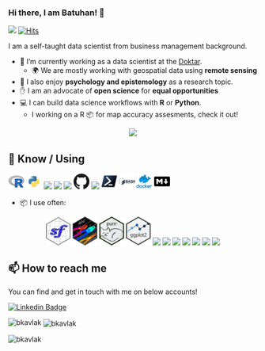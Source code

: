 ### Hi there, I am Batuhan! 👋

![](https://komarev.com/ghpvc/?username=bkavlak&color=red)
[![Hits](https://hits.seeyoufarm.com/api/count/incr/badge.svg?url=https%3A%2F%2Fgithub.com%2Fbkavlak%2Fbkavlak&count_bg=%2379C83D&title_bg=%23555555&icon=&icon_color=%23E7E7E7&title=hits&edge_flat=false)](https://hits.seeyoufarm.com)


I am a self-taught data scientist from business management background.

- :mag_right: I’m currently working as a data scientist at the [Doktar](doktar.com).
  - :earth_africa: We are mostly working with geospatial data using **remote sensing**
- 🧠 I also enjoy **psychology and epistemology** as a research topic.
- :hand: I am an advocate of **open science** for **equal opportunities**
- :computer: I can build data science workflows with **R** or **Python**.
  - I working on a R 📦 for map accuracy assesments, check it out! 
<p align="center">
  <a href="https://github.com/bkavlak/bootmap"><img src="https://github.com/bkavlak/datacamp2020-doktar/blob/main/images/doktarhex2.png" width="70px"/></a>
</p>

## 🧠 Know / Using

<img src="https://github.com/github/explore/blob/main/topics/r/r.png?raw=true" height="32" /> <img src="https://github.com/github/explore/blob/main/topics/python/python.png?raw=true" height="32" /> <img src="https://github.com/qgis/QGIS/blob/master/images/README-md/main_logo.png?raw=true" height="32" /> <img src="https://camo.githubusercontent.com/d0d0fede269644fda53cb19eb93c180bf0cce60b048649335082fbf3618adfa0/68747470733a2f2f6561727468656e67696e652e676f6f676c652e636f6d2f7374617469632f696d616765732f65617274682d656e67696e652d6c6f676f2e706e67?raw=true" height="32" /> <img src="https://upload.wikimedia.org/wikipedia/commons/thumb/9/93/Amazon_Web_Services_Logo.svg/150px-Amazon_Web_Services_Logo.svg.png?raw=true" height="32" /> <img src="https://github.com/github/explore/blob/main/topics/github/github.png?raw=true" height="32" /> 
<img src="https://www.osgeo.org/wp-content/uploads/postgis-logo-1.png?raw=true" height="32" /> <img src="https://github.com/github/explore/blob/main/topics/powershell/powershell.png?raw=true" height="32" />  <img src="https://github.com/github/explore/blob/main/topics/bash/bash.png?raw=true" height="32" /> <img src="https://github.com/github/explore/blob/main/topics/docker/docker.png?raw=true" height="32" /> <img src="https://github.com/github/explore/blob/main/topics/markdown/markdown.png?raw=true" height="32" /> 

  - 📦 I use often: 
<p align="center">
  <a href="https://github.com/r-spatial/sf"><img src="https://raw.githubusercontent.com/loreabad6/sfnetworks_WiG/main/figs/sf.png" width="50px"/></a>
  <a href="https://github.com/tidyverse/dplyr"><img src="https://raw.githubusercontent.com/tidyverse/dplyr/master/man/figures/logo.png" width="50px"/></a>
  <a href="https://github.com/tidyverse/purrr"><img src="https://github.com/tidyverse/purrr/blob/master/man/figures/logo.png" width="50px"/></a>
  <a href="https://github.com/tidyverse/ggplot2"><img src="https://raw.githubusercontent.com/tidyverse/ggplot2/master/man/figures/logo.png" width="50px"/></a>
  <a href="https://github.com/paleolimbot/qgisprocess"><img src="https://github.com/paleolimbot/qgisprocess/blob/master/man/figures/qgisprocess_icon.png" width="50px"/></a>
  <a href="https://github.com/h2oai/h2o4gpu"><img src="https://www.h2o.ai/wp-content/themes/h2o2018/templates/dist/images/h2o_logo.svg" width="50px"/></a>
  <a href="https://github.com/pandas-dev/pandas"><img src="https://camo.githubusercontent.com/981d48e57e23a4907cebc4eb481799b5882595ea978261f22a3e131dcd6ebee6/68747470733a2f2f70616e6461732e7079646174612e6f72672f7374617469632f696d672f70616e6461732e737667" width="50px"/></a>
  <a href="https://github.com/geopandas/geopandas"><img src="https://geopandas.readthedocs.io/en/latest/_images/geopandas_logo.png" width="50px"/></a>
  <a href="https://github.com/mablab/rpostgis"><img src="https://github.com/mablab/rpostgis/blob/master/man/figures/rpostgis-1024-white.png" width="50px"/></a>
  <a href="https://github.com/cran/SparkR"><img src="https://whizzkit.nl/wp-content/uploads/2016/10/AAEAAQAAAAAAAAWFAAAAJDA5YmJmMGFjLThjODYtNGE0MC05MTFhLTc2MjRhODhiZDc4Mg-698x380.png" width="50px"/></a>
  <a href="https://github.com/bkavlak/AgriGEE"><img src="https://camo.githubusercontent.com/d0d0fede269644fda53cb19eb93c180bf0cce60b048649335082fbf3618adfa0/68747470733a2f2f6561727468656e67696e652e676f6f676c652e636f6d2f7374617469632f696d616765732f65617274682d656e67696e652d6c6f676f2e706e67?raw=true" width="50px"/></a>
</p>

## 📫 How to reach me

You can find and get in touch with me on below accounts!

[![Linkedin Badge](https://img.shields.io/badge/batuhankavlak-follow%20on%20linkedin-blue?style=for-the-badge&logo=linkedin)](https://www.linkedin.com/in/bkavlak/)


<p><img align="left" src="https://github-readme-stats.vercel.app/api/top-langs?username=bkavlak&show_icons=true&locale=en&layout=compact" alt="bkavlak" /></p>

<p>&nbsp;<img align="center" src="https://github-readme-stats.vercel.app/api?username=bkavlak&show_icons=true&locale=en" alt="bkavlak" /></p>

<p><img align="center" src="https://github-readme-streak-stats.herokuapp.com/?user=bkavlak" alt="bkavlak" /></p>


<!--
Here are some ideas to get you started:


- 🌱 I’m currently learning ...
- 👯 I’m looking to collaborate on ...
- 🤔 I’m looking for help with ...
- 💬 Ask me about ...
- 📫 How to reach me: ...
- 😄 Pronouns: ...
- ⚡ Fun fact: ...
-->
